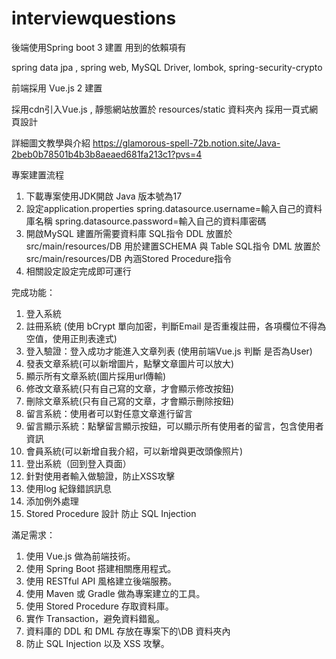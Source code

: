 # interviewquestions

後端使用Spring boot 3 建置 用到的依賴項有

spring data jpa , spring web, MySQL Driver, lombok, spring-security-crypto

前端採用 Vue.js 2 建置

採用cdn引入Vue.js , 靜態網站放置於 resources/static 資料夾內
採用一頁式網頁設計

詳細圖文教學與介紹
https://glamorous-spell-72b.notion.site/Java-2beb0b78501b4b3b8aeaed681fa213c1?pvs=4

專案建置流程
1. 下載專案使用JDK開啟 Java 版本號為17
2. 設定application.properties
   spring.datasource.username=輸入自己的資料庫名稱
   spring.datasource.password=輸入自己的資料庫密碼
3. 開啟MySQL 建置所需要資料庫
   SQL指令 DDL 放置於 src/main/resources/DB  用於建置SCHEMA 與 Table
   SQL指令 DML 放置於 src/main/resources/DB  內涵Stored Procedure指令
4. 相關設定設定完成即可運行

完成功能：
1. 登入系統 
2. 註冊系統 (使用 bCrypt 單向加密，判斷Email 是否重複註冊，各項欄位不得為空值，使用正則表達式)
3. 登入驗證：登入成功才能進入文章列表 (使用前端Vue.js 判斷 是否為User)
4. 發表文章系統(可以新增圖片，點擊文章圖片可以放大)
5. 顯示所有文章系統(圖片採用url傳輸)
6. 修改文章系統(只有自己寫的文章，才會顯示修改按鈕)
7. 刪除文章系統(只有自己寫的文章，才會顯示刪除按鈕)
8. 留言系統：使用者可以對任意文章進行留言
9. 留言顯示系統：點擊留言顯示按鈕，可以顯示所有使用者的留言，包含使用者資訊 
10. 會員系統(可以新增自我介紹，可以新增與更改頭像照片)
11. 登出系統（回到登入頁面）
12. 針對使用者輸入做驗證，防止XSS攻擊
13. 使用log 紀錄錯誤訊息
14. 添加例外處理
15. Stored Procedure 設計 防止 SQL Injection


滿足需求：
1. 使用 Vue.js 做為前端技術。 
2. 使用 Spring Boot 搭建相關應用程式。 
3. 使用 RESTful API 風格建立後端服務。 
4. 使用 Maven 或 Gradle 做為專案建立的工具。 
5. 使用 Stored Procedure 存取資料庫。 
6. 實作 Transaction，避免資料錯亂。 
7. 資料庫的 DDL 和 DML 存放在專案下的\DB 資料夾內
8. 防止 SQL Injection 以及 XSS 攻擊。



